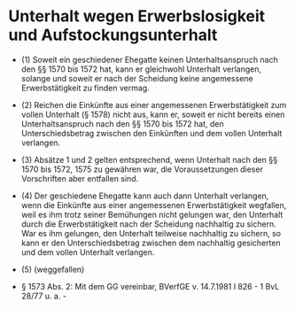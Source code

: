 # Unterhalt wegen Erwerbslosigkeit und Aufstockungsunterhalt

- (1) Soweit ein geschiedener Ehegatte keinen Unterhaltsanspruch nach den §§ 1570 bis 1572 hat, kann er gleichwohl Unterhalt verlangen, solange und soweit er nach der Scheidung keine angemessene Erwerbstätigkeit zu finden vermag.

- (2) Reichen die Einkünfte aus einer angemessenen Erwerbstätigkeit zum vollen Unterhalt (§ 1578) nicht aus, kann er, soweit er nicht bereits einen Unterhaltsanspruch nach den §§ 1570 bis 1572 hat, den Unterschiedsbetrag zwischen den Einkünften und dem vollen Unterhalt verlangen.

- (3) Absätze 1 und 2 gelten entsprechend, wenn Unterhalt nach den §§ 1570 bis 1572, 1575 zu gewähren war, die Voraussetzungen dieser Vorschriften aber entfallen sind.

- (4) Der geschiedene Ehegatte kann auch dann Unterhalt verlangen, wenn die Einkünfte aus einer angemessenen Erwerbstätigkeit wegfallen, weil es ihm trotz seiner Bemühungen nicht gelungen war, den Unterhalt durch die Erwerbstätigkeit nach der Scheidung nachhaltig zu sichern. War es ihm gelungen, den Unterhalt teilweise nachhaltig zu sichern, so kann er den Unterschiedsbetrag zwischen dem nachhaltig gesicherten und dem vollen Unterhalt verlangen.

- (5) (weggefallen)

- § 1573 Abs. 2: Mit dem GG vereinbar, BVerfGE v. 14.7.1981 I 826 - 1 BvL 28/77 u. a. -

